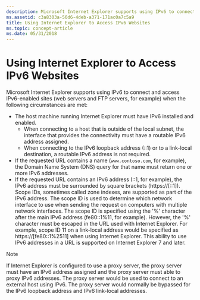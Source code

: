 ```yaml
---
description: Microsoft Internet Explorer supports using IPv6 to connect and access IPv6-enabled sites (web servers and FTP servers, for example) when the following circumstances are met:The host machine running Internet Explorer must have IPv6 installed and enabled.When connecting to a host that is outside of the local subnet, the interface that provides the connectivity must have a routable IPv6 address assigned.When connecting to the IPv6 loopback address (::1) or to a link-local destination, a routable IPv6 address is not required.If the requested URL contains a name (`www.contoso.com`, for example), the Domain Name System (DNS) query for that name must return one or more IPv6 addresses.If the requested URL contains an IPv6 address (::1, for example), the IPv6 address must be surrounded by square brackets (https://\[::1\]). Scope IDs, sometimes called zone indexes, are supported as part of the IPv6 address. The scope ID is used to determine which network interface to use when sending the request on computers with multiple network interfaces. The scope ID is specified using the '%' character after the main IPv6 address (fe80::1%11, for example). However, the '%' character must be escaped in the URL used with Internet Explorer. For example, scope ID 11 on a link-local address would be specified as https://\[fe80::1%2511\] when using Internet Explorer. This ability to use IPv6 addresses in a URL is supported on Internet Explorer 7 and later.
ms.assetid: c3a8303a-50d6-4deb-a371-171ac0a7c5a9
title: Using Internet Explorer to Access IPv6 Websites
ms.topic: concept-article
ms.date: 05/31/2018
---
```


# Using Internet Explorer to Access IPv6 Websites

Microsoft Internet Explorer supports using IPv6 to connect and access IPv6-enabled sites (web servers and FTP servers, for example) when the following circumstances are met:

-   The host machine running Internet Explorer must have IPv6 installed and enabled.
    -   When connecting to a host that is outside of the local subnet, the interface that provides the connectivity must have a routable IPv6 address assigned.
    -   When connecting to the IPv6 loopback address (::1) or to a link-local destination, a routable IPv6 address is not required.
-   If the requested URL contains a name (`www.contoso.com`, for example), the Domain Name System (DNS) query for that name must return one or more IPv6 addresses.
-   If the requested URL contains an IPv6 address (::1, for example), the IPv6 address must be surrounded by square brackets (https://\[::1\]). Scope IDs, sometimes called zone indexes, are supported as part of the IPv6 address. The scope ID is used to determine which network interface to use when sending the request on computers with multiple network interfaces. The scope ID is specified using the '%' character after the main IPv6 address (fe80::1%11, for example). However, the '%' character must be escaped in the URL used with Internet Explorer. For example, scope ID 11 on a link-local address would be specified as https://\[fe80::1%2511\] when using Internet Explorer. This ability to use IPv6 addresses in a URL is supported on Internet Explorer 7 and later.

> [!Note]  
> If Internet Explorer is configured to use a proxy server, the proxy server must have an IPv6 address assigned and the proxy server must able to proxy IPv6 addresses. The proxy server would be used to connect to an external host using IPv6. The proxy server would normally be bypassed for the IPv6 loopback address and IPv6 link-local addresses.

 

 

 



